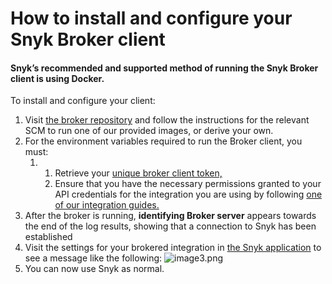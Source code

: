 # How to install and configure your Snyk Broker client

#### Snyk’s recommended and supported method of running the Snyk Broker client is using Docker.

To install and configure your client:

1. Visit [the broker repository](https://github.com/snyk/broker) and follow the instructions for the relevant SCM to run one of our provided images, or derive your own.
2. For the environment variables required to run the Broker client, you must:
   1. 1. Retrieve your [unique broker client token,](https://support.snyk.io/hc/en-us/articles/360015367278-Retrieve-a-unique-Broker-client-token)
      2. Ensure that you have the necessary permissions granted to your API credentials for the integration you are using by following [one of our integration guides.](https://support.snyk.io/hc/en-us/categories/360000598398-Integrations)
3. After the broker is running, **identifying Broker server** appears towards the end of the log results, showing that a connection to Snyk has been established
4. Visit the settings for your brokered integration in [the Snyk application](https://app.snyk.io/) to see a message like the following: ![image3.png](https://support.snyk.io/hc/article_attachments/360014625878/image3.png)
5. You can now use Snyk as normal.

